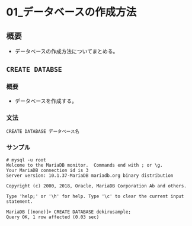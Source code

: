 01\_データベースの作成方法
===

## 概要

- データベースの作成方法についてまとめる。

## `CREATE DATABSE`

### 概要

- データベースを作成する。

### 文法

`CREATE DATABASE データベース名`

### サンプル

```
# mysql -u root
Welcome to the MariaDB monitor.  Commands end with ; or \g.
Your MariaDB connection id is 3
Server version: 10.1.37-MariaDB mariadb.org binary distribution

Copyright (c) 2000, 2018, Oracle, MariaDB Corporation Ab and others.

Type 'help;' or '\h' for help. Type '\c' to clear the current input statement.

MariaDB [(none)]> CREATE DATABASE dekirusample;
Query OK, 1 row affected (0.03 sec)
```
